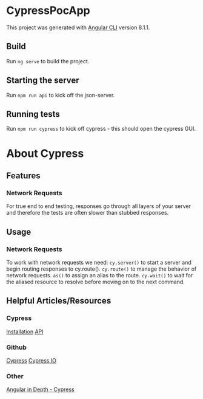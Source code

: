 # CypressPocApp

This project was generated with [Angular CLI](https://github.com/angular/angular-cli) version 8.1.1.

## Build

Run `ng serve` to build the project. 

## Starting the server

Run `npm run api` to kick off the json-server.

## Running tests

Run `npm run cypress` to kick off cypress - this should open the cypress GUI.


# About Cypress

## Features
### Network Requests
For true end to end testing, responses go through all layers of your server and therefore the tests are often slower than stubbed responses. 

## Usage
### Network Requests
To work with network requests we need:
`cy.server()` to start a server and begin routing responses to cy.route().
`cy.route()` to manage the behavior of network requests.
`as()` to assign an alias to the route.
`cy.wait()` to wait for the aliased resource to resolve before moving on to the next command.

## Helpful Articles/Resources
### Cypress
[Installation](https://docs.cypress.io/guides/getting-started/installing-cypress.html)
[API](https://docs.cypress.io/api/api/table-of-contents.html)

### Github
[Cypress](https://github.com/cypress-io/cypress)
[Cypress IO](https://github.com/cypress-io)

### Other
[Angular in Depth - Cypress](https://medium.com/angular-in-depth/get-started-with-cypress-d6ac4b910605)
